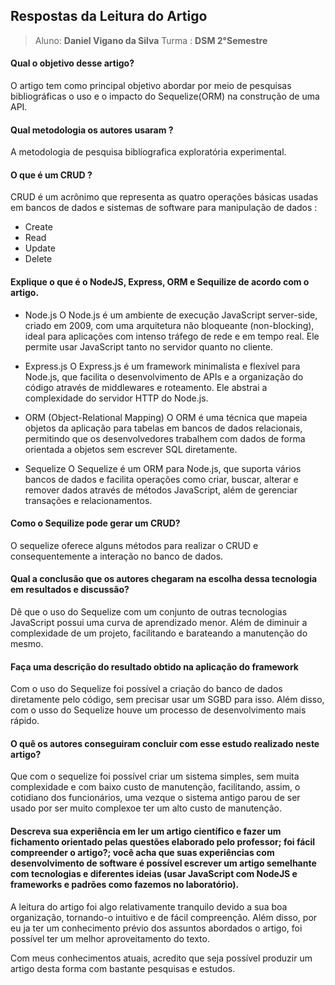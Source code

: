 ## Respostas da Leitura do Artigo

> Aluno: **Daniel Vigano da Silva**
> Turma : **DSM 2°Semestre**

#### Qual o objetivo desse artigo?

O artigo tem como principal objetivo abordar por meio de pesquisas bibliográficas o uso e o impacto do Sequelize(ORM) na construção de uma API.

#### Qual metodologia os autores usaram ?

A metodologia de pesquisa biblíografica exploratória experimental.

#### O que é um CRUD ?

CRUD é um acrônimo que representa as quatro operações básicas usadas em bancos de dados e sistemas de software para manipulação de dados : 

* Create
* Read
* Update
* Delete

#### Explique o que é o NodeJS, Express, ORM e Sequilize de acordo com o artigo.

* Node.js
O Node.js é um ambiente de execução JavaScript server-side, criado em 2009, com uma arquitetura não bloqueante (non-blocking), ideal para aplicações com intenso tráfego de rede e em tempo real. Ele permite usar JavaScript tanto no servidor quanto no cliente.

* Express.js
O Express.js é um framework minimalista e flexível para Node.js, que facilita o desenvolvimento de APIs e a organização do código através de middlewares e roteamento. Ele abstrai a complexidade do servidor HTTP do Node.js.

* ORM (Object-Relational Mapping)
O ORM é uma técnica que mapeia objetos da aplicação para tabelas em bancos de dados relacionais, permitindo que os desenvolvedores trabalhem com dados de forma orientada a objetos sem escrever SQL diretamente.

* Sequelize
O Sequelize é um ORM para Node.js, que suporta vários bancos de dados e facilita operações como criar, buscar, alterar e remover dados através de métodos JavaScript, além de gerenciar transações e relacionamentos.

#### Como o Sequilize pode gerar um CRUD?

O sequelize oferece alguns métodos para realizar o CRUD e consequentemente a interação no banco de dados.

#### Qual a conclusão que os autores chegaram na escolha dessa tecnologia em resultados e discussão?

Dê que o uso do Sequelize com um conjunto de outras tecnologias JavaScript possui uma curva de aprendizado menor. Além de diminuir a complexidade de um projeto, facilitando e barateando a manutenção do mesmo.

#### Faça uma descrição do resultado obtido na aplicação do framework

Com  o  uso  do  Sequelize  foi  possível  a  criação  do  banco  de  dados  diretamente  pelo código,  sem  precisar  usar  um  SGBD  para  isso. Além disso, com o usso do Sequelize houve um processo de desenvolvimento mais rápido.

#### O quê os autores conseguiram concluir com esse estudo realizado neste artigo?

Que com o sequelize foi possível criar um sistema simples,  sem  muita  complexidade  e  com  baixo  custo  de  manutenção,  facilitando,  assim,  o cotidiano  dos  funcionários, uma  vezque  o  sistema  antigo  parou  de  ser  usado  por  ser  muito complexoe  ter  um  alto  custo  de  manutenção.

#### Descreva sua experiência em ler um artigo científico e fazer um fichamento orientado pelas questões elaborado pelo professor; foi fácil compreender o artigo?; você acha que suas experiências com desenvolvimento de software é possível escrever um artigo semelhante com tecnologias e diferentes ideias (usar JavaScript com NodeJS e frameworks e padrões como fazemos no laboratório).

A leitura do artigo foi algo relativamente tranquilo devido a sua boa organização, tornando-o intuitivo e de fácil compreenção. Além disso, por eu ja ter um conhecimento prévio dos assuntos abordados o artigo, foi possível ter um melhor aproveitamento do texto.

Com meus conhecimentos atuais, acredito que seja possível produzir um artigo desta forma com bastante pesquisas e estudos.
